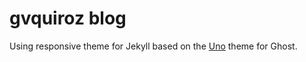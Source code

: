 # gvquiroz blog

Using responsive theme for Jekyll based on the [Uno](https://github.com/daleanthony/Uno) theme for Ghost.
